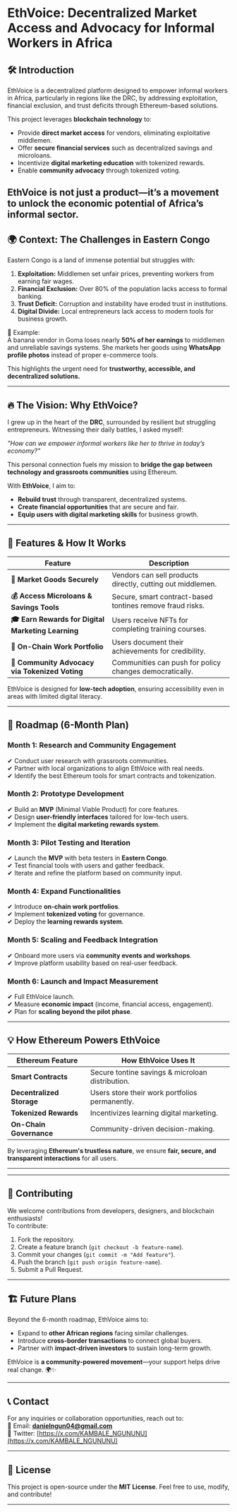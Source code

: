 # EthVoice: Decentralized Market Access and Advocacy for Informal Workers in Africa

## 🛠 Introduction
EthVoice is a decentralized platform designed to empower informal workers in Africa, particularly in regions like the DRC, by addressing exploitation, financial exclusion, and trust deficits through Ethereum-based solutions. 

This project leverages **blockchain technology** to:
- Provide **direct market access** for vendors, eliminating exploitative middlemen.
- Offer **secure financial services** such as decentralized savings and microloans.
- Incentivize **digital marketing education** with tokenized rewards.
- Enable **community advocacy** through tokenized voting.

EthVoice is not just a product—it’s a movement to unlock the economic potential of Africa’s informal sector.
---

## 🌍 Context: The Challenges in Eastern Congo
Eastern Congo is a land of immense potential but struggles with:
1. **Exploitation:** Middlemen set unfair prices, preventing workers from earning fair wages.
2. **Financial Exclusion:** Over 80% of the population lacks access to formal banking.
3. **Trust Deficit:** Corruption and instability have eroded trust in institutions.
4. **Digital Divide:** Local entrepreneurs lack access to modern tools for business growth.

📌 Example:  
A banana vendor in Goma loses nearly **50% of her earnings** to middlemen and unreliable savings systems. She markets her goods using **WhatsApp profile photos** instead of proper e-commerce tools.

This highlights the urgent need for **trustworthy, accessible, and decentralized solutions.**

---

## 🔥 The Vision: Why EthVoice?
I grew up in the heart of the **DRC**, surrounded by resilient but struggling entrepreneurs. Witnessing their daily battles, I asked myself:

_"How can we empower informal workers like her to thrive in today’s economy?"_

This personal connection fuels my mission to **bridge the gap between technology and grassroots communities** using Ethereum.

With **EthVoice**, I aim to:
- **Rebuild trust** through transparent, decentralized systems.
- **Create financial opportunities** that are secure and fair.
- **Equip users with digital marketing skills** for business growth.

---
## 🚀 Features & How It Works

| Feature | Description |
|---------|------------|
| **🔗 Market Goods Securely** | Vendors can sell products directly, cutting out middlemen. |
| **💰 Access Microloans & Savings Tools** | Secure, smart contract-based tontines remove fraud risks. |
| **🎓 Earn Rewards for Digital Marketing Learning** | Users receive NFTs for completing training courses. |
| **📜 On-Chain Work Portfolio** | Users document their achievements for credibility. |
| **📢 Community Advocacy via Tokenized Voting** | Communities can push for policy changes democratically. |

EthVoice is designed for **low-tech adoption**, ensuring accessibility even in areas with limited digital literacy.

---
## 📅 Roadmap (6-Month Plan)

### **Month 1: Research and Community Engagement**
✔ Conduct user research with grassroots communities.  
✔ Partner with local organizations to align EthVoice with real needs.  
✔ Identify the best Ethereum tools for smart contracts and tokenization.  

### **Month 2: Prototype Development**
✔ Build an **MVP** (Minimal Viable Product) for core features.  
✔ Design **user-friendly interfaces** tailored for low-tech users.  
✔ Implement the **digital marketing rewards system**. 

### **Month 3: Pilot Testing and Iteration**
✔ Launch the **MVP** with beta testers in **Eastern Congo**.  
✔ Test financial tools with users and gather feedback.  
✔ Iterate and refine the platform based on community input.  

### **Month 4: Expand Functionalities**
✔ Introduce **on-chain work portfolios**.  
✔ Implement **tokenized voting** for governance.  
✔ Deploy the **learning rewards system**. 

### **Month 5: Scaling and Feedback Integration**
✔ Onboard more users via **community events and workshops**.  
✔ Improve platform usability based on real-user feedback.  

### **Month 6: Launch and Impact Measurement**
✔ Full EthVoice launch.  
✔ Measure **economic impact** (income, financial access, engagement).  
✔ Plan for **scaling beyond the pilot phase**.  

---

## 💡 How Ethereum Powers EthVoice
| Ethereum Feature | How EthVoice Uses It |
|-----------------|---------------------|
| **Smart Contracts** | Secure tontine savings & microloan distribution. |
| **Decentralized Storage** | Users store their work portfolios permanently. |
| **Tokenized Rewards** | Incentivizes learning digital marketing. |
| **On-Chain Governance** | Community-driven decision-making. |

By leveraging **Ethereum's trustless nature**, we ensure **fair, secure, and transparent interactions** for all users.

---
---

## 🤝 Contributing
We welcome contributions from developers, designers, and blockchain enthusiasts!  
To contribute:
1. Fork the repository.
2. Create a feature branch (`git checkout -b feature-name`).
3. Commit your changes (`git commit -m "Add feature"`).
4. Push the branch (`git push origin feature-name`).
5. Submit a Pull Request.

---
## 🏗 Future Plans
Beyond the 6-month roadmap, EthVoice aims to:
- Expand to **other African regions** facing similar challenges.
- Introduce **cross-border transactions** to connect global buyers.
- Partner with **impact-driven investors** to sustain long-term growth.

EthVoice is **a community-powered movement**—your support helps drive real change. 🌍✨

---
## 📞 Contact
For any inquiries or collaboration opportunities, reach out to:  
📩 Email: **danielngun04@gmail.com**  
💬 Twitter: [https://x.com/KAMBALE_NGUNUNU](https://x.com/KAMBALE_NGUNUNU)  
 
---
## 📝 License
This project is open-source under the **MIT License**. Feel free to use, modify, and contribute!

---